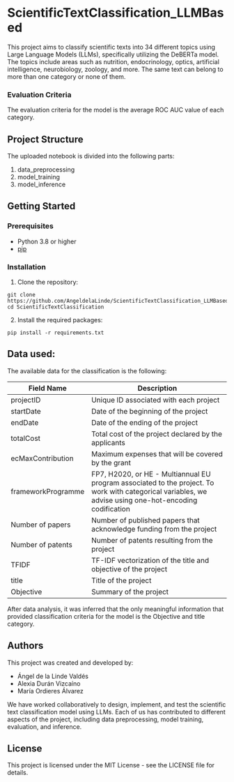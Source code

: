# ScientificTextClassification_LLMBased

This project aims to classify scientific texts into 34 different topics using Large Language Models (LLMs), specifically utilizing the DeBERTa model. The topics include areas such as nutrition, endocrinology, optics, artificial intelligence, neurobiology, zoology, and more. The same text can belong to more than one category or none of them.

### Evaluation Criteria
The evaluation criteria for the model is the average ROC AUC value of each category.

## Project Structure

The uploaded notebook is divided into the following parts:
1. data_preprocessing
2. model_training
3. model_inference

## Getting Started

### Prerequisites

- Python 3.8 or higher
- [pip](https://pip.pypa.io/en/stable/)

### Installation

1. Clone the repository:

```
git clone https://github.com/AngeldelaLinde/ScientificTextClassification_LLMBased.git
cd ScientificTextClassification
```

2. Install the required packages:

```
pip install -r requirements.txt
```

## Data used:

The available data for the classification is the following:

| Field Name          | Description                                                     |
|---------------------|-----------------------------------------------------------------|
| projectID           | Unique ID associated with each project                          |
| startDate           | Date of the beginning of the project                             |
| endDate             | Date of the ending of the project                                |
| totalCost           | Total cost of the project declared by the applicants             |
| ecMaxContribution   | Maximum expenses that will be covered by the grant               |
| frameworkProgramme  | FP7, H2020, or HE - Multiannual EU program associated to the project. To work with categorical variables, we advise using one-hot-encoding codification |
| Number of papers    | Number of published papers that acknowledge funding from the project |
| Number of patents   | Number of patents resulting from the project                     |
| TFIDF               | TF-IDF vectorization of the title and objective of the project   |
| title               | Title of the project                                             |
| Objective           | Summary of the project                                           |

After data analysis, it was inferred that the only meaningful information that provided classification criteria for the model is the Objective and title category.

## Authors

This project was created and developed by:

- Ángel de la Linde Valdés
- Alexia Durán Vizcaíno
- María Ordieres Álvarez

We have worked collaboratively to design, implement, and test the scientific text classification model using LLMs. Each of us has contributed to different aspects of the project, including data preprocessing, model training, evaluation, and inference.

## License
This project is licensed under the MIT License - see the LICENSE file for details.
